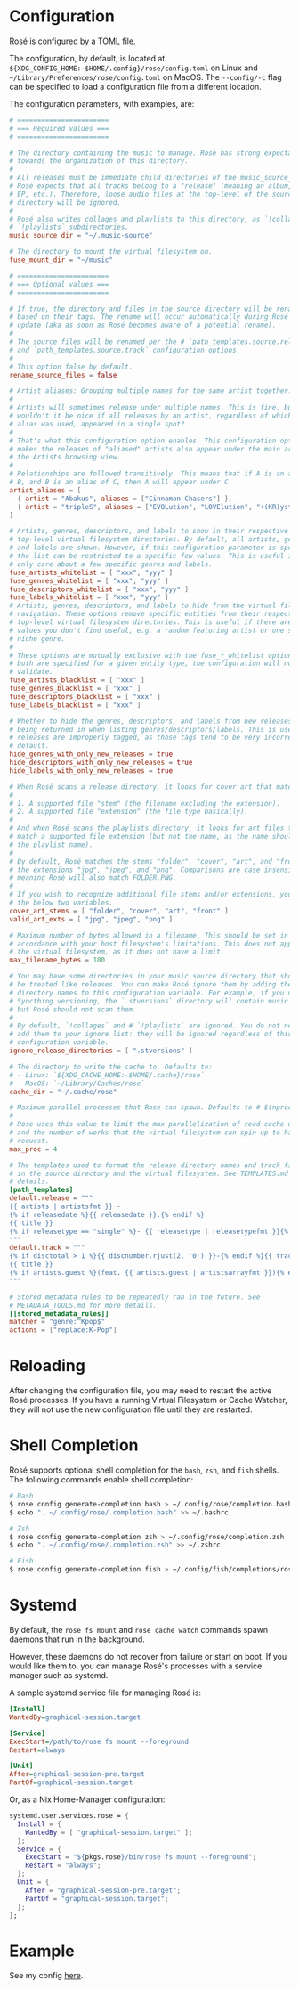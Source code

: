 # Configuration

Rosé is configured by a TOML file.

The configuration, by default, is located at `${XDG_CONFIG_HOME:-$HOME/.config}/rose/config.toml` on
Linux and `~/Library/Preferences/rose/config.toml` on MacOS. The `--config/-c` flag can be specified
to load a configuration file from a different location.

The configuration parameters, with examples, are:

```toml
# =======================
# === Required values ===
# =======================

# The directory containing the music to manage. Rosé has strong expectations
# towards the organization of this directory.
#
# All releases must be immediate child directories of the music_source_dir. And
# Rosé expects that all tracks belong to a "release" (meaning an album, single,
# EP, etc.). Therefore, loose audio files at the top-level of the source
# directory will be ignored.
#
# Rosé also writes collages and playlists to this directory, as `!collages` and
# `!playlists` subdirectories.
music_source_dir = "~/.music-source"

# The directory to mount the virtual filesystem on.
fuse_mount_dir = "~/music"

# =======================
# === Optional values ===
# =======================

# If true, the directory and files in the source directory will be renamed
# based on their tags. The rename will occur automatically during Rosé's cache
# update (aka as soon as Rosé becomes aware of a potential rename).
#
# The source files will be renamed per the # `path_templates.source.release`
# and `path_templates.source.track` configuration options.
#
# This option false by default.
rename_source_files = false

# Artist aliases: Grouping multiple names for the same artist together.
#
# Artists will sometimes release under multiple names. This is fine, but
# wouldn't it be nice if all releases by an artist, regardless of whichever
# alias was used, appeared in a single spot?
#
# That's what this configuration option enables. This configuration option
# makes the releases of "aliased" artists also appear under the main artist in
# the Artists browsing view.
#
# Relationships are followed transitively. This means that if A is an alias of
# B, and B is an alias of C, then A will appear under C.
artist_aliases = [
  { artist = "Abakus", aliases = ["Cinnamon Chasers"] },
  { artist = "tripleS", aliases = ["EVOLution", "LOVElution", "+(KR)ystal Eyes", "Acid Angel From Asia", "Acid Eyes"] },
]

# Artists, genres, descriptors, and labels to show in their respective
# top-level virtual filesystem directories. By default, all artists, genres,
# and labels are shown. However, if this configuration parameter is specified,
# the list can be restricted to a specific few values. This is useful if you
# only care about a few specific genres and labels.
fuse_artists_whitelist = [ "xxx", "yyy" ]
fuse_genres_whitelist = [ "xxx", "yyy" ]
fuse_descriptors_whitelist = [ "xxx", "yyy" ]
fuse_labels_whitelist = [ "xxx", "yyy" ]
# Artists, genres, descriptors, and labels to hide from the virtual filesystem
# navigation. These options remove specific entities from their respective
# top-level virtual filesystem directories. This is useful if there are a few
# values you don't find useful, e.g. a random featuring artist or one super
# niche genre.
#
# These options are mutually exclusive with the fuse_*_whitelist options; if
# both are specified for a given entity type, the configuration will not
# validate.
fuse_artists_blacklist = [ "xxx" ]
fuse_genres_blacklist = [ "xxx" ]
fuse_descriptors_blacklist = [ "xxx" ]
fuse_labels_blacklist = [ "xxx" ]

# Whether to hide the genres, descriptors, and labels from new releases from
# being returned in when listing genres/descriptors/labels. This is useful new
# releases are improperly tagged, as those tags tend to be very incorrect by
# default.
hide_genres_with_only_new_releases = true
hide_descriptors_with_only_new_releases = true
hide_labels_with_only_new_releases = true

# When Rosé scans a release directory, it looks for cover art that matches:
#
# 1. A supported file "stem" (the filename excluding the extension).
# 2. A supported file "extension" (the file type basically).
#
# And when Rosé scans the playlists directory, it looks for art files that
# match a supported file extension (but not the name, as the name should match
# the playlist name).
#
# By default, Rosé matches the stems "folder", "cover", "art", and "front"; and
# the extensions "jpg", "jpeg", and "png". Comparisons are case insensitive,
# meaning Rosé will also match FOLDER.PNG.
#
# If you wish to recognize additional file stems and/or extensions, you can set
# the below two variables.
cover_art_stems = [ "folder", "cover", "art", "front" ]
valid_art_exts = [ "jpg", "jpeg", "png" ]

# Maximum number of bytes allowed in a filename. This should be set in
# accordance with your host filesystem's limitations. This does not apply to
# the virtual filesystem, as it does not have a limit.
max_filename_bytes = 180

# You may have some directories in your music source directory that should not
# be treated like releases. You can make Rosé ignore them by adding the
# directory names to this configuration variable. For example, if you use
# Syncthing versioning, the `.stversions` directory will contain music files,
# but Rosé should not scan them.
#
# By default, `!collages` and # `!playlists` are ignored. You do not need to
# add them to your ignore list: they will be ignored regardless of this
# configuration variable.
ignore_release_directories = [ ".stversions" ]

# The directory to write the cache to. Defaults to:
# - Linux: `${XDG_CACHE_HOME:-$HOME/.cache}/rose`
# - MacOS: `~/Library/Caches/rose`
cache_dir = "~/.cache/rose"

# Maximum parallel processes that Rose can spawn. Defaults to # $(nproc)/2.
#
# Rose uses this value to limit the max parallelization of read cache updates
# and the number of works that the virtual filesystem can spin up to handle a
# request.
max_proc = 4

# The templates used to format the release directory names and track filenames
# in the source directory and the virtual filesystem. See TEMPLATES.md for more
# details.
[path_templates]
default.release = """
{{ artists | artistsfmt }} -
{% if releasedate %}{{ releasedate }}.{% endif %}
{{ title }}
{% if releasetype == "single" %}- {{ releasetype | releasetypefmt }}{% endif %}
"""
default.track = """
{% if disctotal > 1 %}{{ discnumber.rjust(2, '0') }}-{% endif %}{{ tracknumber.rjust(2, '0') }}.
{{ title }}
{% if artists.guest %}(feat. {{ artists.guest | artistsarrayfmt }}){% endif %}
"""

# Stored metadata rules to be repeatedly ran in the future. See
# METADATA_TOOLS.md for more details.
[[stored_metadata_rules]]
matcher = "genre:^Kpop$"
actions = ["replace:K-Pop"]
```

# Reloading

After changing the configuration file, you may need to restart the active Rosé processes. If you
have a running Virtual Filesystem or Cache Watcher, they will not use the new configuration file
until they are restarted.

# Shell Completion

Rosé supports optional shell completion for the `bash`, `zsh`, and `fish` shells. The following
commands enable shell completion:

```bash
# Bash
$ rose config generate-completion bash > ~/.config/rose/completion.bash
$ echo ". ~/.config/rose/.completion.bash" >> ~/.bashrc

# Zsh
$ rose config generate-completion zsh > ~/.config/rose/completion.zsh
$ echo ". ~/.config/rose/.completion.zsh" >> ~/.zshrc

# Fish
$ rose config generate-completion fish > ~/.config/fish/completions/rose.fish
```

# Systemd

By default, the `rose fs mount` and `rose cache watch` commands spawn daemons that run in the
background.

However, these daemons do not recover from failure or start on boot. If you would like them to, you
can manage Rosé's processes with a service manager such as systemd.

A sample systemd service file for managing Rosé is:

```ini
[Install]
WantedBy=graphical-session.target

[Service]
ExecStart=/path/to/rose fs mount --foreground
Restart=always

[Unit]
After=graphical-session-pre.target
PartOf=graphical-session.target
```

Or, as a Nix Home-Manager configuration:

```nix
systemd.user.services.rose = {
  Install = {
    WantedBy = [ "graphical-session.target" ];
  };
  Service = {
    ExecStart = "${pkgs.rose}/bin/rose fs mount --foreground";
    Restart = "always";
  };
  Unit = {
    After = "graphical-session-pre.target";
    PartOf = "graphical-session.target";
  };
};
```

# Example

See my config [here](https://github.com/azuline/nixos/blob/master/home/rose/config.toml).
